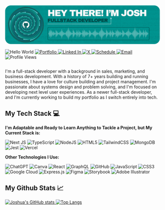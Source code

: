 <div>
    
![Header](./github-header.png)

![Hello World](https://badgen.net/static/HELLO/WORLD/?color=009490)
<a href="https://www.joshuaduncan.info" target="_blank">
![Portfolio](https://badgen.net/static/VIEW%20MY/PORTFOLIO/?color=009490)
</a>
<a href="https://www.linkedin.com/in/jduncan017/" target="_blank">
![Linked In](https://badgen.net/static/VIEW%20MY/LINKEDIN/?color=009490)
</a>
<a href="https://twitter.com/Jduncan017" target="_blank">
![X](https://badgen.net/static/VIEW%20MY/X%20(TWITTER)/?color=009490)
</a>
<a href="https://calendly.com/jduncan017/1-hour-meeting" target="_blank">
![Schedule](https://badgen.net/static/SCHEDULE%20A/MEETING/?color=009490)
</a>
<a href="mailto:emailjoshduncan@gmail.com" target="_blank">
![Email](https://badgen.net/static/SEND%20AN/EMAIL/?color=009490)
</a>
![Profile Views](https://komarev.com/ghpvc/?username=jduncan017&label=PROFILE+VIEWS&color=009490)

##
I'm a full-stack developer with a background in sales, marketing, and business development. With a history of 7+ years building and running businesses, I have a love for culture building and project management. I'm passionate about systems design and problem solving, and I'm focused on developing next level user experiences. As a newer full-stack developer, and I'm currently working to build my portfolio as I switch entirely into tech.
    
<h2><strong>My Tech Stack 💻</strong></h2>
<strong>I'm Adaptable and Ready to Learn Anything to Tackle a Project, but My Current Stack is:</strong></p>

![Next JS](https://img.shields.io/badge/Next-black?style=for-the-badge&logo=next.js&logoColor=white)
![TypeScript](https://img.shields.io/badge/typescript-%23007ACC.svg?style=for-the-badge&logo=typescript&logoColor=white)
![NodeJS](https://img.shields.io/badge/node.js-6DA55F?style=for-the-badge&logo=node.js&logoColor=white)
![HTML5](https://img.shields.io/badge/html5-%23E34F26.svg?style=for-the-badge&logo=html5&logoColor=white)
![TailwindCSS](https://img.shields.io/badge/tailwindcss-%2338B2AC.svg?style=for-the-badge&logo=tailwind-css&logoColor=white)
![MongoDB](https://img.shields.io/badge/MongoDB-%234ea94b.svg?style=for-the-badge&logo=mongodb&logoColor=white)
![Jest](https://img.shields.io/badge/-jest-%23C21325?style=for-the-badge&logo=jest&logoColor=white)
![Vercel](https://img.shields.io/badge/vercel-%23000000.svg?style=for-the-badge&logo=vercel&logoColor=white)

<strong>Other Technologies I Use:</strong></p>

![ChatGPT](https://img.shields.io/badge/chatGPT-74aa9c?style=for-the-badge&logo=openai&logoColor=white)
![Canva](https://img.shields.io/badge/Canva-%2300C4CC.svg?style=for-the-badge&logo=Canva&logoColor=white)
![React](https://img.shields.io/badge/react-%2320232a.svg?style=for-the-badge&logo=react&logoColor=%2361DAFB)
![GraphQL](https://img.shields.io/badge/-GraphQL-E10098?style=for-the-badge&logo=graphql&logoColor=white)
![GitHub](https://img.shields.io/badge/github-%23121011.svg?style=for-the-badge&logo=github&logoColor=white)
![JavaScript](https://img.shields.io/badge/javascript-%23323330.svg?style=for-the-badge&logo=javascript&logoColor=%23F7DF1E)
![CSS3](https://img.shields.io/badge/css3-%231572B6.svg?style=for-the-badge&logo=css3&logoColor=white)
![Google Cloud](https://img.shields.io/badge/GoogleCloud-%234285F4.svg?style=for-the-badge&logo=google-cloud&logoColor=white)
![Express.js](https://img.shields.io/badge/express.js-%23404d59.svg?style=for-the-badge&logo=express&logoColor=%2361DAFB)
![Figma](https://img.shields.io/badge/figma-%23F24E1E.svg?style=for-the-badge&logo=figma&logoColor=white)
![Storybook](https://img.shields.io/badge/-Storybook-FF4785?style=for-the-badge&logo=storybook&logoColor=white)
![Adobe Illustrator](https://img.shields.io/badge/adobe%20illustrator-%23FF9A00.svg?style=for-the-badge&logo=adobe%20illustrator&logoColor=white)

<div>
<h2>My Github Stats 📈</h2>
    <a href="https://github.com/anuraghazra/github-readme-stats">
        <img src="https://github-readme-stats.vercel.app/api?username=jduncan017&theme=gotham&rank_icon=github&show_icons=true&line_height=28" alt="Joshua's GitHub stats">
    </a>
    <a href="https://github.com/anuraghazra/github-readme-stats">
        <img src="https://github-readme-stats.vercel.app/api/top-langs/?username=jduncan017&theme=gotham&layout=donut" alt="Top Langs">
    </a>
</div>
</div>
